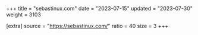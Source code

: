 +++
title = "sebastinux.com"
date = "2023-07-15"
updated = "2023-07-30"
weight = 3103

[extra]
source = "https://sebastinux.com/"
ratio = 40
size = 3
+++
